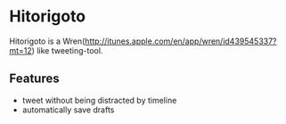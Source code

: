 # Hitorigoto
Hitorigoto is a Wren(http://itunes.apple.com/en/app/wren/id439545337?mt=12) like tweeting-tool.

## Features
* tweet without being distracted by timeline
* automatically save drafts